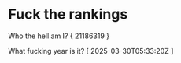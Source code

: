 # Fuck the rankings

Who the hell am I?
{ 21186319 }

What fucking year is it?
[ 2025-03-30T05:33:20Z ]
